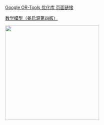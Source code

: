[Google OR-Tools  优化库 页面链接](https://developers.google.com/optimization/math_opt/basic_example?hl=zh-cn)


[数学模型（姜启源第四版）](https://eol.shzu.edu.cn/meol/common/script/preview/download_preview.jsp?fileid=2111024&resid=152082558&lid=53422)



<img src="https://github.com/user-attachments/assets/81b651f6-d7c6-4cf2-a1c8-40bf12d49a41" width="300">





